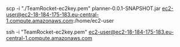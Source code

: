 scp -i "./TeamRocket-ec2key.pem" planner-0.0.1-SNAPSHOT.jar ec2-user@ec2-18-184-175-183.eu-central-1.compute.amazonaws.com:/home/ec2-user

ssh -i "TeamRocket-ec2key.pem" ec2-user@ec2-18-184-175-183.eu-central-1.compute.amazonaws.com